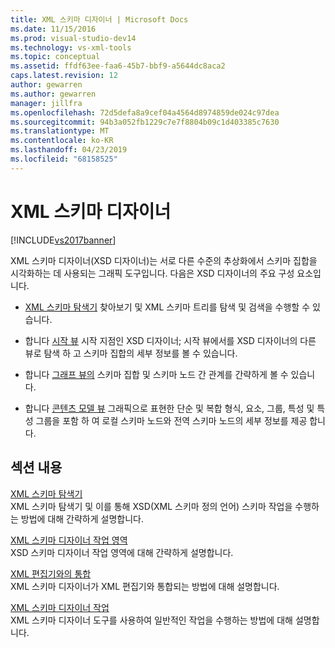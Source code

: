 ```yaml
---
title: XML 스키마 디자이너 | Microsoft Docs
ms.date: 11/15/2016
ms.prod: visual-studio-dev14
ms.technology: vs-xml-tools
ms.topic: conceptual
ms.assetid: ffdf63ee-faa6-45b7-bbf9-a5644dc8aca2
caps.latest.revision: 12
author: gewarren
ms.author: gewarren
manager: jillfra
ms.openlocfilehash: 72d5defa8a9cef04a4564d8974859de024c97dea
ms.sourcegitcommit: 94b3a052fb1229c7e7f8804b09c1d403385c7630
ms.translationtype: MT
ms.contentlocale: ko-KR
ms.lasthandoff: 04/23/2019
ms.locfileid: "68158525"
---
```

# <a name="xml-schema-designer"></a>XML 스키마 디자이너
[!INCLUDE[vs2017banner](../includes/vs2017banner.md)]

XML 스키마 디자이너(XSD 디자이너)는 서로 다른 수준의 추상화에서 스키마 집합을 시각화하는 데 사용되는 그래픽 도구입니다. 다음은 XSD 디자이너의 주요 구성 요소입니다.    
  
- [XML 스키마 탐색기](../xml-tools/xml-schema-explorer.md) 찾아보기 및 XML 스키마 트리를 탐색 및 검색을 수행할 수 있습니다.  
  
- 합니다 [시작 뷰](../xml-tools/start-view.md) 시작 지점인 XSD 디자이너; 시작 뷰에서를 XSD 디자이너의 다른 뷰로 탐색 하 고 스키마 집합의 세부 정보를 볼 수 있습니다.  
  
- 합니다 [그래프 뷰의](../xml-tools/graph-view.md) 스키마 집합 및 스키마 노드 간 관계를 간략하게 볼 수 있습니다.  
  
- 합니다 [콘텐츠 모델 뷰](../xml-tools/content-model-view.md) 그래픽으로 표현한 단순 및 복합 형식, 요소, 그룹, 특성 및 특성 그룹을 포함 하 여 로컬 스키마 노드와 전역 스키마 노드의 세부 정보를 제공 합니다.  
  
## <a name="in-this-section"></a>섹션 내용  
 [XML 스키마 탐색기](../xml-tools/xml-schema-explorer.md)  
 XML 스키마 탐색기 및 이를 통해 XSD(XML 스키마 정의 언어) 스키마 작업을 수행하는 방법에 대해 간략하게 설명합니다.  
  
 [XML 스키마 디자이너 작업 영역](../xml-tools/xml-schema-designer-workspace.md)  
 XSD 스키마 디자이너 작업 영역에 대해 간략하게 설명합니다.  
  
 [XML 편집기와의 통합](../xml-tools/integration-with-xml-editor.md)  
 XML 스키마 디자이너가 XML 편집기와 통합되는 방법에 대해 설명합니다.  
  
 [XML 스키마 디자이너 작업](../xml-tools/xml-schema-designer-tasks.md)  
 XML 스키마 디자이너 도구를 사용하여 일반적인 작업을 수행하는 방법에 대해 설명합니다.
